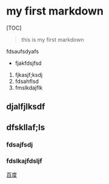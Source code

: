 # my first markdown

[TOC]

> this is my first markdown

fdsaufsdyafs

- fjakfdsjfsd


1. fjkasjf;ksdj
2. fdsahflsd
3. fmslkdajflk


## djalfjlksdf


## dfskllaf;ls


### fdsajfsdj



### fdslkajfdsljf


[百度](www.baidu.com)
